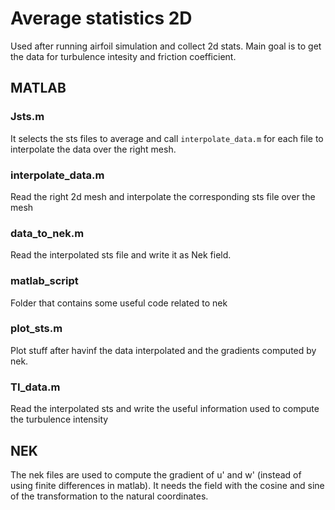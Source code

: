 # Average statistics 2D
Used after running airfoil simulation and collect 2d stats. Main goal is to get the data for turbulence intesity and friction coefficient.

## MATLAB
### Jsts.m
It selects the sts files to average and call `interpolate_data.m` for each file to interpolate the data over the right mesh.

### interpolate_data.m
Read the right 2d mesh and interpolate the corresponding sts file over the mesh

### data_to_nek.m 
Read the interpolated sts file and write it as Nek field.

### matlab_script
Folder that contains some useful code related to nek

### plot_sts.m
Plot stuff after havinf the data interpolated and the gradients computed by nek.

### TI_data.m
Read the interpolated sts and write the useful information used to compute the turbulence intensity

## NEK
The nek files are used to compute the gradient of u' and w' (instead of using finite differences in matlab). It needs the field with the cosine and sine of the transformation to the natural coordinates.


